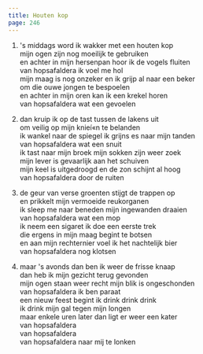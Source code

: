 ```yaml
---
title: Houten kop
page: 246
---  
```



1.  's middags word ik wakker met een houten kop  
mijn ogen zijn nog moeilijk te gebruiken  
en achter in mijn hersenpan hoor ik de vogels fluiten  
van hopsafaldera ik voel me hol  
mijn maag is nog onzeker en ik grijp al naar een beker  
om die ouwe jongen te bespoelen  
en achter in mijn oren kan ik een krekel horen  
van hopsafaldera wat een gevoelen  


2. dan kruip ik op de tast tussen de lakens uit  
om veilig op mijn knieí«n te belanden  
ik wankel naar de spiegel ik grijns es naar mijn tanden  
van hopsafaldera wat een snuit  
ik tast naar mijn broek mijn sokken zijn weer zoek  
mijn lever is gevaarlijk aan het schuiven  
mijn keel is uitgedroogd en de zon schijnt al hoog  
van hopsafaldera door de ruiten  


3. de geur van verse groenten stijgt de trappen op  
en prikkelt mijn vermoeide reukorganen  
ik sleep me naar beneden mijn ingewanden draaien  
van hopsafaldera wat een mop  
ik neem een sigaret ik doe een eerste trek  
die ergens in mijn maag begint te botsen  
en aan mijn rechternier voel ik het nachtelijk bier  
van hopsafaldera nog klotsen  


4. maar 's avonds dan ben ik weer de frisse knaap  
dan heb ik mijn gezicht terug gevonden  
mijn ogen staan weer recht mijn blik is ongeschonden  
van hopsafaldera ik ben paraat  
een nieuw feest begint ik drink drink drink  
ik drink mijn gal tegen mijn longen  
maar enkele uren later dan ligt er weer een kater  
van hopsafaldera  
van hopsafaldera  
van hopsafaldera naar mij te lonken  